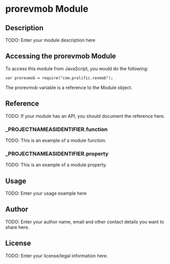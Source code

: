 # prorevmob Module

## Description

TODO: Enter your module description here

## Accessing the prorevmob Module

To access this module from JavaScript, you would do the following:

	var prorevmob = require("com.prolific.revmob");

The prorevmob variable is a reference to the Module object.	

## Reference

TODO: If your module has an API, you should document
the reference here.

### ___PROJECTNAMEASIDENTIFIER__.function

TODO: This is an example of a module function.

### ___PROJECTNAMEASIDENTIFIER__.property

TODO: This is an example of a module property.

## Usage

TODO: Enter your usage example here

## Author

TODO: Enter your author name, email and other contact
details you want to share here. 

## License

TODO: Enter your license/legal information here.
